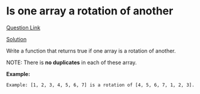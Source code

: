 # Is one array a rotation of another

[Question Link](https://www.udemy.com/course/11-essential-coding-interview-questions/learn/quiz/378588#overview)

[Solution](https://github.com/apvasanth03/CodingProblem/blob/master/src/main/kotlin/com/vasanth/codingproblem/essentialquestions/array/IsRotation.kt)

Write a function that returns true if one array is a rotation of another.

NOTE: There is **no duplicates** in each of these array.

**Example:**

```
Example: [1, 2, 3, 4, 5, 6, 7] is a rotation of [4, 5, 6, 7, 1, 2, 3].
```